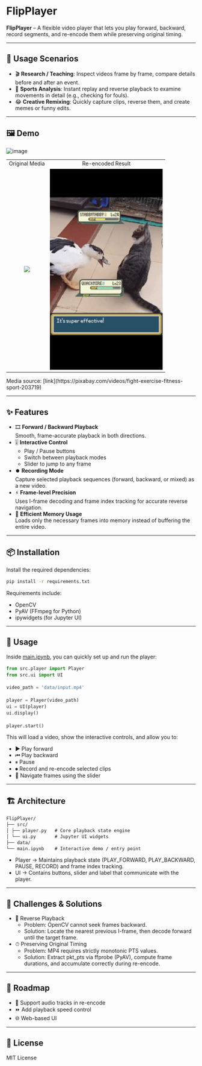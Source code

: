 # FlipPlayer

**FlipPlayer** – A flexible video player that lets you play forward, backward, record segments, and re-encode them while preserving original timing.  

---

## 🎯 Usage Scenarios
- 🎬 **Research / Teaching**: Inspect videos frame by frame, compare details before and after an event.  
- 🏀 **Sports Analysis**: Instant replay and reverse playback to examine movements in detail (e.g., checking for fouls).  
- 😂 **Creative Remixing**: Quickly capture clips, reverse them, and create memes or funny edits.  

---

## 🖼️ Demo
![image](./data/demo.gif)
<table border="0">
  <tr>
    <td align="center">Original Media</td>
    <td align="center">Re-encoded Result</td>
  </tr>
  <tr>
    <td align="center"><img src="https://raw.githubusercontent.com/kctaipei/FlipPlayer/main/data/input.gif" width="300"></td>
    <td align="center"><img src="https://raw.githubusercontent.com/kctaipei/FlipPlayer/main/data/output.gif" width="300"></td>
  </tr>
</table>
Media source: [link](https://pixabay.com/videos/fight-exercise-fitness-sport-203719)

---

## ✨ Features
- 🎞️ **Forward / Backward Playback**  
  Smooth, frame-accurate playback in both directions.  
- 🎚️ **Interactive Control**  
  - Play / Pause buttons  
  - Switch between playback modes  
  - Slider to jump to any frame  
- ⏺️ **Recording Mode**  
  Capture selected playback sequences (forward, backward, or mixed) as a new video.  
- ⚡ **Frame-level Precision**  
  Uses I-frame decoding and frame index tracking for accurate reverse navigation.  
- 💾 **Efficient Memory Usage**  
  Loads only the necessary frames into memory instead of buffering the entire video.  

---

## 📦 Installation
Install the required dependencies:
```bash
pip install -r requirements.txt
```
Requirements include:
- OpenCV
- PyAV (FFmpeg for Python)
- ipywidgets (for Jupyter UI)

---

## 🚀 Usage
Inside [main.ipynb](https://github.com/kctaipei/FlipPlayer/blob/main/main.ipynb), you can quickly set up and run the player:
```python
from src.player import Player
from src.ui import UI

video_path = 'data/input.mp4'

player = Player(video_path)
ui = UI(player)
ui.display()

player.start()
```
This will load a video, show the interactive controls, and allow you to:
- ▶ Play forward
- ⏮ Play backward
- ⏸ Pause
- ⏺ Record and re-encode selected clips
- 📍 Navigate frames using the slider

---

## 🏗️ Architecture
```
FlipPlayer/
├── src/
│ ├── player.py   # Core playback state engine
│ └── ui.py       # Jupyter UI widgets
├── data/
└── main.ipynb    # Interactive demo / entry point
```
- Player → Maintains playback state (PLAY_FORWARD, PLAY_BACKWARD, PAUSE, RECORD) and frame index tracking.
- UI → Contains buttons, slider and label that communicate with the player.

---

## 🧩 Challenges & Solutions
- 🔄 Reverse Playback
  - Problem: OpenCV cannot seek frames backward.
  - Solution: Locate the nearest previous I-frame, then decode forward until the target frame.
- ⏱ Preserving Original Timing
  - Problem: MP4 requires strictly monotonic PTS values.
  - Solution: Extract pkt_pts via ffprobe (PyAV), compute frame durations, and accumulate correctly during re-encode.

---

## 📌 Roadmap
- 🎵 Support audio tracks in re-encode
- ⏩ Add playback speed control
- 🌐 Web-based UI

---

## 📜 License
MIT License

